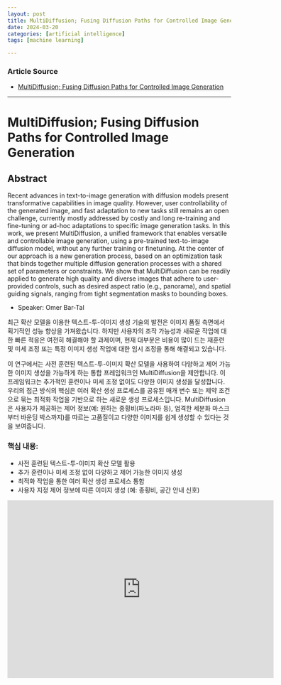```yaml
---
layout: post
title: MultiDiffusion; Fusing Diffusion Paths for Controlled Image Generation
date: 2024-03-20
categories: [artificial intelligence]
tags: [machine learning]

---
```


### Article Source


* [MultiDiffusion; Fusing Diffusion Paths for Controlled Image Generation](https://www.youtube.com/watch?v=Rx6HR2teD88)

---


# MultiDiffusion; Fusing Diffusion Paths for Controlled Image Generation


## Abstract
Recent advances in text-to-image generation with diffusion models present transformative capabilities in image quality. However, user controllability of the generated image, and fast adaptation to new tasks still remains an open challenge, currently mostly addressed by costly and long re-training and fine-tuning or ad-hoc adaptations to specific image generation tasks. In this work, we present MultiDiffusion, a unified framework that enables versatile and controllable image generation, using a pre-trained text-to-image diffusion model, without any further training or finetuning. At the center of our approach is a new generation process, based on an optimization task that binds together multiple diffusion generation processes with a shared set of parameters or constraints. We show that MultiDiffusion can be readily applied to generate high quality and diverse images that adhere to user-provided controls, such as desired aspect ratio (e.g., panorama), and spatial guiding signals, ranging from tight segmentation masks to bounding boxes. 

* Speaker: Omer Bar-Tal

최근 확산 모델을 이용한 텍스트-투-이미지 생성 기술의 발전은 이미지 품질 측면에서 획기적인 성능 향상을 가져왔습니다. 하지만 사용자의 조작 가능성과 새로운 작업에 대한 빠른 적응은 여전히 해결해야 할 과제이며, 현재 대부분은 비용이 많이 드는 재훈련 및 미세 조정 또는 특정 이미지 생성 작업에 대한 임시 조정을 통해 해결되고 있습니다.

이 연구에서는 사전 훈련된 텍스트-투-이미지 확산 모델을 사용하여 다양하고 제어 가능한 이미지 생성을 가능하게 하는 통합 프레임워크인 MultiDiffusion을 제안합니다. 이 프레임워크는 추가적인 훈련이나 미세 조정 없이도 다양한 이미지 생성을 달성합니다. 우리의 접근 방식의 핵심은 여러 확산 생성 프로세스를 공유된 매개 변수 또는 제약 조건으로 묶는 최적화 작업을 기반으로 하는 새로운 생성 프로세스입니다. MultiDiffusion은 사용자가 제공하는 제어 정보(예: 원하는 종횡비(파노라마 등), 엄격한 세분화 마스크부터 바운딩 박스까지)를 따르는 고품질이고 다양한 이미지를 쉽게 생성할 수 있다는 것을 보여줍니다.

### 핵심 내용:
* 사전 훈련된 텍스트-투-이미지 확산 모델 활용
*  추가 훈련이나 미세 조정 없이 다양하고 제어 가능한 이미지 생성
*  최적화 작업을 통한 여러 확산 생성 프로세스 통합
*  사용자 지정 제어 정보에 따른 이미지 생성 (예: 종횡비, 공간 안내 신호)


<iframe width="600" height="400" src="https://www.youtube.com/embed/Rx6HR2teD88?si=lve-XSwVv0kQpGlw" title="YouTube video player" frameborder="0" allow="accelerometer; autoplay; clipboard-write; encrypted-media; gyroscope; picture-in-picture; web-share" allowfullscreen></iframe>